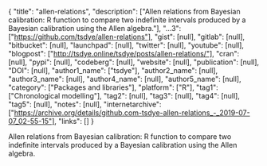 {
  "title": "allen-relations",
  "description": ["Allen relations from Bayesian calibration: R function to compare two indefinite intervals produced by a Bayesian calibration using the Allen algebra."],
  "...3": ["https://github.com/tsdye/allen-relations"],
  "gist": [null],
  "gitlab": [null],
  "bitbucket": [null],
  "launchpad": [null],
  "twitter": [null],
  "youtube": [null],
  "blogpost": ["http://tsdye.online/tsdye/posts/allen-relations/"],
  "cran": [null],
  "pypi": [null],
  "codeberg": [null],
  "website": [null],
  "publication": [null],
  "DOI": [null],
  "author1_name": ["tsdye"],
  "author2_name": [null],
  "author3_name": [null],
  "author4_name": [null],
  "author5_name": [null],
  "category": ["Packages and libraries"],
  "platform": ["R"],
  "tag1": ["Chronological modelling"],
  "tag2": [null],
  "tag3": [null],
  "tag4": [null],
  "tag5": [null],
  "notes": [null],
  "internetarchive": ["https://archive.org/details/github.com-tsdye-allen-relations_-_2019-07-07_02-55-15"],
  "links": []
}

<!-- Generated by csv2md.R – do not edit by hand -->

Allen relations from Bayesian calibration: R function to compare two indefinite intervals produced by a Bayesian calibration using the Allen algebra.